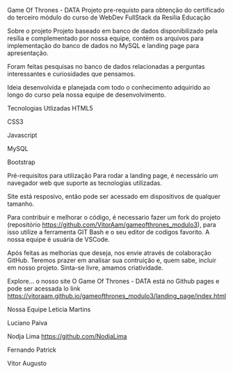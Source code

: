 <img>

Game Of Thrones - DATA
Projeto pre-requisto para obtenção do certificado do terceiro módulo do curso de WebDev FullStack da Resilia Educação

Sobre o projeto
Projeto baseado em banco de dados disponibilizado pela resília e complementado por nossa equipe, contém os arquivos para implementação do banco de dados no MySQL e landing page para apresentação.

Foram feitas pesquisas no banco de dados relacionadas a perguntas interessantes e curiosidades que pensamos.

Ideia desenvolvida e planejada com todo o conhecimento adquirido ao longo do curso pela nossa equipe de desenvolvimento.



Tecnologias Utlizadas
HTML5

CSS3

Javascript

MySQL

Bootstrap


Pré-requisitos para utilização
Para rodar a landing page, é necessário um navegador web que suporte as tecnologias utilizadas.

Site está resposivo, então pode ser acessado em dispositivos de qualquer tamanho.

Para contribuir e melhorar o código, é necessario fazer um fork do projeto (repositório https://github.com/VitorAam/gameofthrones_modulo3), para isso utilize a ferramenta GIT Bash e o seu editor de codigos favorito. A nossa equipe é usuária de VSCode.

Após feitas as melhorias que deseja, nos envie através de colaboração GitHub. Teremos prazer em analisar sua contruição e, quem sabe, incluir em nosso projeto. Sinta-se livre, amamos criatividade.

Explore... o nosso site
O Game Of Thrones - DATA está no Github pages e pode ser acessada lo link https://vitoraam.github.io/gameofthrones_modulo3/landing_page/index.html



Nossa Equipe
Leticia Martins

Luciano Paiva

Nodja Lima https://github.com/NodjaLima

Fernando Patrick

Vitor Augusto
